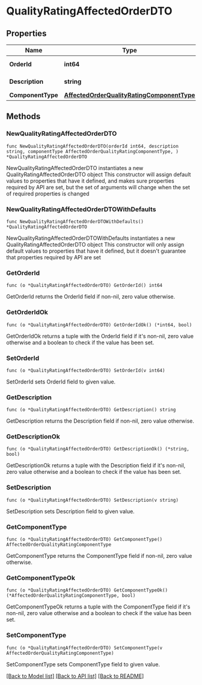 # QualityRatingAffectedOrderDTO

## Properties

Name | Type | Description | Notes
------------ | ------------- | ------------- | -------------
**OrderId** | **int64** | Идентификатор заказа. | 
**Description** | **string** | Описание проблемы. | 
**ComponentType** | [**AffectedOrderQualityRatingComponentType**](AffectedOrderQualityRatingComponentType.md) |  | 

## Methods

### NewQualityRatingAffectedOrderDTO

`func NewQualityRatingAffectedOrderDTO(orderId int64, description string, componentType AffectedOrderQualityRatingComponentType, ) *QualityRatingAffectedOrderDTO`

NewQualityRatingAffectedOrderDTO instantiates a new QualityRatingAffectedOrderDTO object
This constructor will assign default values to properties that have it defined,
and makes sure properties required by API are set, but the set of arguments
will change when the set of required properties is changed

### NewQualityRatingAffectedOrderDTOWithDefaults

`func NewQualityRatingAffectedOrderDTOWithDefaults() *QualityRatingAffectedOrderDTO`

NewQualityRatingAffectedOrderDTOWithDefaults instantiates a new QualityRatingAffectedOrderDTO object
This constructor will only assign default values to properties that have it defined,
but it doesn't guarantee that properties required by API are set

### GetOrderId

`func (o *QualityRatingAffectedOrderDTO) GetOrderId() int64`

GetOrderId returns the OrderId field if non-nil, zero value otherwise.

### GetOrderIdOk

`func (o *QualityRatingAffectedOrderDTO) GetOrderIdOk() (*int64, bool)`

GetOrderIdOk returns a tuple with the OrderId field if it's non-nil, zero value otherwise
and a boolean to check if the value has been set.

### SetOrderId

`func (o *QualityRatingAffectedOrderDTO) SetOrderId(v int64)`

SetOrderId sets OrderId field to given value.


### GetDescription

`func (o *QualityRatingAffectedOrderDTO) GetDescription() string`

GetDescription returns the Description field if non-nil, zero value otherwise.

### GetDescriptionOk

`func (o *QualityRatingAffectedOrderDTO) GetDescriptionOk() (*string, bool)`

GetDescriptionOk returns a tuple with the Description field if it's non-nil, zero value otherwise
and a boolean to check if the value has been set.

### SetDescription

`func (o *QualityRatingAffectedOrderDTO) SetDescription(v string)`

SetDescription sets Description field to given value.


### GetComponentType

`func (o *QualityRatingAffectedOrderDTO) GetComponentType() AffectedOrderQualityRatingComponentType`

GetComponentType returns the ComponentType field if non-nil, zero value otherwise.

### GetComponentTypeOk

`func (o *QualityRatingAffectedOrderDTO) GetComponentTypeOk() (*AffectedOrderQualityRatingComponentType, bool)`

GetComponentTypeOk returns a tuple with the ComponentType field if it's non-nil, zero value otherwise
and a boolean to check if the value has been set.

### SetComponentType

`func (o *QualityRatingAffectedOrderDTO) SetComponentType(v AffectedOrderQualityRatingComponentType)`

SetComponentType sets ComponentType field to given value.



[[Back to Model list]](../README.md#documentation-for-models) [[Back to API list]](../README.md#documentation-for-api-endpoints) [[Back to README]](../README.md)


